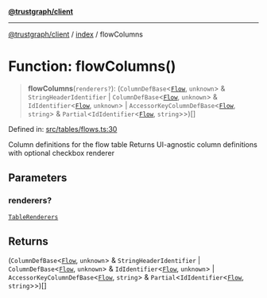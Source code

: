 [**@trustgraph/client**](../../README.md)

***

[@trustgraph/client](../../README.md) / [index](../README.md) / flowColumns

# Function: flowColumns()

> **flowColumns**(`renderers?`): (`ColumnDefBase`\<[`Flow`](../type-aliases/Flow.md), `unknown`\> & `StringHeaderIdentifier` \| `ColumnDefBase`\<[`Flow`](../type-aliases/Flow.md), `unknown`\> & `IdIdentifier`\<[`Flow`](../type-aliases/Flow.md), `unknown`\> \| `AccessorKeyColumnDefBase`\<[`Flow`](../type-aliases/Flow.md), `string`\> & `Partial`\<`IdIdentifier`\<[`Flow`](../type-aliases/Flow.md), `string`\>\>)[]

Defined in: [src/tables/flows.ts:30](https://github.com/trustgraph-ai/trustgraph-ts-client/blob/4700024d623d01d40c50072d60c021f3b6c60b54/src/tables/flows.ts#L30)

Column definitions for the flow table
Returns UI-agnostic column definitions with optional checkbox renderer

## Parameters

### renderers?

[`TableRenderers`](../../types/interfaces/TableRenderers.md)

## Returns

(`ColumnDefBase`\<[`Flow`](../type-aliases/Flow.md), `unknown`\> & `StringHeaderIdentifier` \| `ColumnDefBase`\<[`Flow`](../type-aliases/Flow.md), `unknown`\> & `IdIdentifier`\<[`Flow`](../type-aliases/Flow.md), `unknown`\> \| `AccessorKeyColumnDefBase`\<[`Flow`](../type-aliases/Flow.md), `string`\> & `Partial`\<`IdIdentifier`\<[`Flow`](../type-aliases/Flow.md), `string`\>\>)[]
